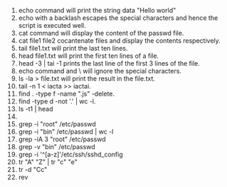 1. echo command will print the string data "Hello world"
2. echo with a backlash escapes the special characters and hence the script is executed well.
3. cat command will display the content of the passwd file.
4. cat file1 file2 cocantenate files and display the contents respectively.
5. tail file1.txt will print the last ten lines.
6. head file1.txt will print the first ten lines of a file.
7. head -3 | tai -1 prints the last line of the first 3 lines of the file.
8. echo command and \ will ignore the special characters.
9. ls -la > file.txt will print the result in the file.txt.
10. tail -n 1 < iacta >> iactai.
11. find . -type f -name ".js" -delete.
12. find -type d -not '.' | wc -l.
13. ls -t1 | head
14.
15. grep -i "root" /etc/passwd
16. grep -i "bin" /etc/passwd | wc -l
17. grep -iA 3 "root" /etc/passwd
18. grep -v "bin" /etc/passwd
19. grep -i '^[a-z]'/etc/ssh/sshd_config
20. tr "A" "Z" | tr "c" "e"
21. tr -d "Cc"
22. rev

